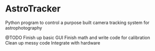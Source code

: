# AstroTracker
Python program to control a purpose built camera tracking system for astrophotography

@TODO
Finish up basic GUI
Finish math and write code for calibration
Clean up messy code
Integrate with hardware

